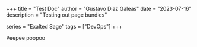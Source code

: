 +++
title = "Test Doc"
author = "Gustavo Diaz Galeas"
date = "2023-07-16"
description = "Testing out page bundles"

series = "Exalted Sage"
tags = ["DevOps"]
+++

Peepee poopoo